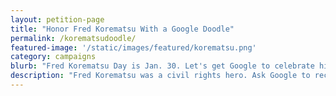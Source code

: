 ```yaml
---
layout: petition-page
title: "Honor Fred Korematsu With a Google Doodle"
permalink: /korematsudoodle/
featured-image: '/static/images/featured/korematsu.png'
category: campaigns
blurb: "Fred Korematsu Day is Jan. 30. Let's get Google to celebrate his legacy with us."
description: "Fred Korematsu was a civil rights hero. Ask Google to recognize him with a Google Doodle on his birthday, Jan. 30."
---
```

<div>
	<link href='https://actionnetwork.org/css/style-embed-whitelabel.css' rel='stylesheet' type='text/css' />
		<script>
			window.yepnope || document.write('<script src="https://actionnetwork.org/assets/yepnope154-min.js"><\/script>');
		</script>
		<script src='https://actionnetwork.org/widgets/v2/letter/honor-fred-korematsu-with-a-google-doodle?format=js&source=widget&style=full'>
		</script>
		<div id='can-letter-area-honor-fred-korematsu-with-a-google-doodle' style='width: 100%'>
			<!-- this div is the target for our HTML insertion -->
		</div>
</div>